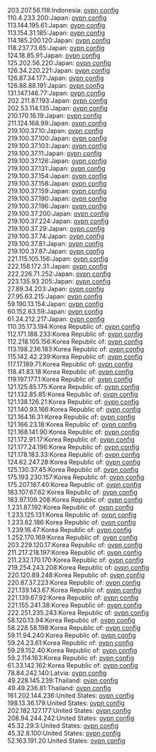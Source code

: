 203.207.56.118:Indonesia: [ovpn config](vpn/203_207_56_118.ovpn)  
110.4.233.200:Japan: [ovpn config](vpn/110_4_233_200.ovpn)  
113.144.195.61:Japan: [ovpn config](vpn/113_144_195_61.ovpn)  
113.154.31.185:Japan: [ovpn config](vpn/113_154_31_185.ovpn)  
114.185.200.120:Japan: [ovpn config](vpn/114_185_200_120.ovpn)  
118.237.73.65:Japan: [ovpn config](vpn/118_237_73_65.ovpn)  
124.18.85.91:Japan: [ovpn config](vpn/124_18_85_91.ovpn)  
125.202.56.220:Japan: [ovpn config](vpn/125_202_56_220.ovpn)  
126.34.220.221:Japan: [ovpn config](vpn/126_34_220_221.ovpn)  
126.87.34.177:Japan: [ovpn config](vpn/126_87_34_177.ovpn)  
126.88.88.191:Japan: [ovpn config](vpn/126_88_88_191.ovpn)  
131.147.146.77:Japan: [ovpn config](vpn/131_147_146_77.ovpn)  
202.211.87.193:Japan: [ovpn config](vpn/202_211_87_193.ovpn)  
202.53.114.135:Japan: [ovpn config](vpn/202_53_114_135.ovpn)  
210.170.16.19:Japan: [ovpn config](vpn/210_170_16_19.ovpn)  
211.124.168.99:Japan: [ovpn config](vpn/211_124_168_99.ovpn)  
219.100.37.10:Japan: [ovpn config](vpn/219_100_37_10.ovpn)  
219.100.37.100:Japan: [ovpn config](vpn/219_100_37_100.ovpn)  
219.100.37.103:Japan: [ovpn config](vpn/219_100_37_103.ovpn)  
219.100.37.11:Japan: [ovpn config](vpn/219_100_37_11.ovpn)  
219.100.37.126:Japan: [ovpn config](vpn/219_100_37_126.ovpn)  
219.100.37.131:Japan: [ovpn config](vpn/219_100_37_131.ovpn)  
219.100.37.154:Japan: [ovpn config](vpn/219_100_37_154.ovpn)  
219.100.37.158:Japan: [ovpn config](vpn/219_100_37_158.ovpn)  
219.100.37.159:Japan: [ovpn config](vpn/219_100_37_159.ovpn)  
219.100.37.190:Japan: [ovpn config](vpn/219_100_37_190.ovpn)  
219.100.37.196:Japan: [ovpn config](vpn/219_100_37_196.ovpn)  
219.100.37.200:Japan: [ovpn config](vpn/219_100_37_200.ovpn)  
219.100.37.224:Japan: [ovpn config](vpn/219_100_37_224.ovpn)  
219.100.37.29:Japan: [ovpn config](vpn/219_100_37_29.ovpn)  
219.100.37.74:Japan: [ovpn config](vpn/219_100_37_74.ovpn)  
219.100.37.81:Japan: [ovpn config](vpn/219_100_37_81.ovpn)  
219.100.37.87:Japan: [ovpn config](vpn/219_100_37_87.ovpn)  
221.115.105.156:Japan: [ovpn config](vpn/221_115_105_156.ovpn)  
222.158.172.31:Japan: [ovpn config](vpn/222_158_172_31.ovpn)  
222.226.71.252:Japan: [ovpn config](vpn/222_226_71_252.ovpn)  
223.135.93.205:Japan: [ovpn config](vpn/223_135_93_205.ovpn)  
27.89.34.203:Japan: [ovpn config](vpn/27_89_34_203.ovpn)  
27.95.63.215:Japan: [ovpn config](vpn/27_95_63_215.ovpn)  
59.190.13.154:Japan: [ovpn config](vpn/59_190_13_154.ovpn)  
60.152.63.59:Japan: [ovpn config](vpn/60_152_63_59.ovpn)  
61.24.212.217:Japan: [ovpn config](vpn/61_24_212_217.ovpn)  
110.35.173.194:Korea Republic of: [ovpn config](vpn/110_35_173_194.ovpn)  
112.171.188.233:Korea Republic of: [ovpn config](vpn/112_171_188_233.ovpn)  
112.218.105.156:Korea Republic of: [ovpn config](vpn/112_218_105_156.ovpn)  
113.198.236.183:Korea Republic of: [ovpn config](vpn/113_198_236_183.ovpn)  
115.142.42.239:Korea Republic of: [ovpn config](vpn/115_142_42_239.ovpn)  
117.17.189.71:Korea Republic of: [ovpn config](vpn/117_17_189_71.ovpn)  
118.41.83.18:Korea Republic of: [ovpn config](vpn/118_41_83_18.ovpn)  
119.197.177.1:Korea Republic of: [ovpn config](vpn/119_197_177_1.ovpn)  
121.125.85.175:Korea Republic of: [ovpn config](vpn/121_125_85_175.ovpn)  
121.132.85.85:Korea Republic of: [ovpn config](vpn/121_132_85_85.ovpn)  
121.138.126.21:Korea Republic of: [ovpn config](vpn/121_138_126_21.ovpn)  
121.140.93.166:Korea Republic of: [ovpn config](vpn/121_140_93_166.ovpn)  
121.164.16.31:Korea Republic of: [ovpn config](vpn/121_164_16_31.ovpn)  
121.166.23.18:Korea Republic of: [ovpn config](vpn/121_166_23_18.ovpn)  
121.168.141.90:Korea Republic of: [ovpn config](vpn/121_168_141_90.ovpn)  
121.172.91.17:Korea Republic of: [ovpn config](vpn/121_172_91_17.ovpn)  
121.177.24.196:Korea Republic of: [ovpn config](vpn/121_177_24_196.ovpn)  
121.178.183.33:Korea Republic of: [ovpn config](vpn/121_178_183_33.ovpn)  
124.62.247.28:Korea Republic of: [ovpn config](vpn/124_62_247_28.ovpn)  
125.130.37.45:Korea Republic of: [ovpn config](vpn/125_130_37_45.ovpn)  
175.193.230.157:Korea Republic of: [ovpn config](vpn/175_193_230_157.ovpn)  
175.207.187.40:Korea Republic of: [ovpn config](vpn/175_207_187_40.ovpn)  
183.107.67.62:Korea Republic of: [ovpn config](vpn/183_107_67_62.ovpn)  
183.97.109.208:Korea Republic of: [ovpn config](vpn/183_97_109_208.ovpn)  
1.231.87.192:Korea Republic of: [ovpn config](vpn/1_231_87_192.ovpn)  
1.233.125.131:Korea Republic of: [ovpn config](vpn/1_233_125_131.ovpn)  
1.233.62.186:Korea Republic of: [ovpn config](vpn/1_233_62_186.ovpn)  
1.239.16.47:Korea Republic of: [ovpn config](vpn/1_239_16_47.ovpn)  
1.252.170.169:Korea Republic of: [ovpn config](vpn/1_252_170_169.ovpn)  
203.229.120.17:Korea Republic of: [ovpn config](vpn/203_229_120_17.ovpn)  
211.217.218.197:Korea Republic of: [ovpn config](vpn/211_217_218_197.ovpn)  
211.232.170.170:Korea Republic of: [ovpn config](vpn/211_232_170_170.ovpn)  
219.254.243.208:Korea Republic of: [ovpn config](vpn/219_254_243_208.ovpn)  
220.120.89.248:Korea Republic of: [ovpn config](vpn/220_120_89_248.ovpn)  
220.87.37.223:Korea Republic of: [ovpn config](vpn/220_87_37_223.ovpn)  
221.139.143.67:Korea Republic of: [ovpn config](vpn/221_139_143_67.ovpn)  
221.139.67.92:Korea Republic of: [ovpn config](vpn/221_139_67_92.ovpn)  
221.155.241.38:Korea Republic of: [ovpn config](vpn/221_155_241_38.ovpn)  
222.251.235.243:Korea Republic of: [ovpn config](vpn/222_251_235_243.ovpn)  
58.120.13.94:Korea Republic of: [ovpn config](vpn/58_120_13_94.ovpn)  
58.228.58.198:Korea Republic of: [ovpn config](vpn/58_228_58_198.ovpn)  
59.11.94.240:Korea Republic of: [ovpn config](vpn/59_11_94_240.ovpn)  
59.24.23.61:Korea Republic of: [ovpn config](vpn/59_24_23_61.ovpn)  
59.29.152.40:Korea Republic of: [ovpn config](vpn/59_29_152_40.ovpn)  
59.2.114.163:Korea Republic of: [ovpn config](vpn/59_2_114_163.ovpn)  
61.33.142.162:Korea Republic of: [ovpn config](vpn/61_33_142_162.ovpn)  
78.84.242.140:Latvia: [ovpn config](vpn/78_84_242_140.ovpn)  
49.228.145.239:Thailand: [ovpn config](vpn/49_228_145_239.ovpn)  
49.49.236.81:Thailand: [ovpn config](vpn/49_49_236_81.ovpn)  
161.202.144.236:United States: [ovpn config](vpn/161_202_144_236.ovpn)  
198.13.36.179:United States: [ovpn config](vpn/198_13_36_179.ovpn)  
202.182.127.177:United States: [ovpn config](vpn/202_182_127_177.ovpn)  
208.94.244.242:United States: [ovpn config](vpn/208_94_244_242.ovpn)  
45.32.29.3:United States: [ovpn config](vpn/45_32_29_3.ovpn)  
45.32.8.100:United States: [ovpn config](vpn/45_32_8_100.ovpn)  
52.163.191.20:United States: [ovpn config](vpn/52_163_191_20.ovpn)  
